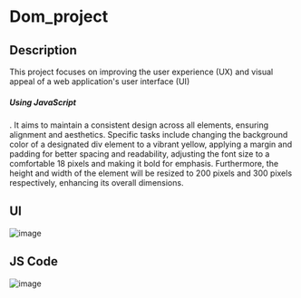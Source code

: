  # Dom_project

## Description

This project focuses on improving the user experience (UX) and visual appeal of a web application's 
user interface (UI) <h5> Using JavaScript </h5>. It aims to maintain a consistent design across all elements, ensuring alignment
and aesthetics. Specific tasks include changing the background color of a designated div element to a 
vibrant yellow, applying a margin and padding for better spacing and readability, adjusting the font 
size to a comfortable 18 pixels and making it bold for emphasis. Furthermore, the height and width of the element
will be resized to 200 pixels and 300 pixels respectively, enhancing its overall dimensions.

## UI

![image](https://github.com/sanketmahadik191/dom_project_1/assets/125791466/35e2a46a-2112-4580-b3e6-9a585c53b592)

## JS Code

![image](https://github.com/sanketmahadik191/dom_project_1/assets/125791466/f35b5ca0-f299-4100-aaad-d294cea7c4cd)

